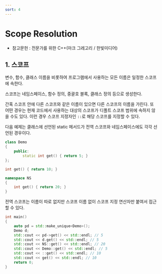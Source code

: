 ```yaml
---
sort: 4
---
```


# Scope Resolution

* 참고문헌 : 전문가를 위한 C++(마크 그레고리 / 한빛미디어)

## 1. 스코프

변수, 함수, 클래스 이름을 비롯하여 프로그램에서 사용하는 모든 이름은 일정한 스코프에 속한다.

스코프는 네임스페이스, 함수 정의, 중괄호 블록, 클래스 정의 등으로 생성한다.

간혹 스코프 안에 다른 스코프와 같은 이름이 있으면 다른 스코프의 이름을 가린다. 또 어떤 경우는 현재 코드에서 사용하는 대상의 스코프가 디폴트 스코프 범위에 속하지 않을 수도 있다. 이런 경우 스코프 지정자인 `::`로 해당 스코프를 지정할 수 있다.

다음 예제는 클래스에 선언된 static 메서드가 전역 스코프와 네임스페이스에도 각각 선언된 경우이다.

```cpp
class Demo
{
    public:
        static int get() { return 5; }
};

int get() { return 10; }

namespace NS
{
    int get() { return 20; }
}
```

전역 스코프는 이름이 따로 없지만 스코프 이름 없이 스코프 지정 연산자만 붙여서 접근할 수 있다.

```cpp
int main()
{
    auto pd = std::make_unique<Demo>();
    Demo d;
    std::cout << pd->get() << std::endl; // 5
    std::cout << d.get() << std::endl; // 5
    std::cout << NS::get() << std::endl; // 20
    std::cout << Demo::get() << std::endl; // 5
    std::cout << ::get() << std::endl; // 10
    std::cout << get() << std::endl; // 10
    return 0;
}
```